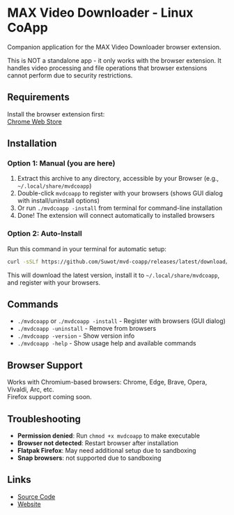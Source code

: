 # MAX Video Downloader - Linux CoApp

Companion application for the MAX Video Downloader browser extension.

This is NOT a standalone app - it only works with the browser extension. It handles video processing and file operations that browser extensions cannot perform due to security restrictions.

## Requirements

Install the browser extension first:  
[Chrome Web Store](https://chromewebstore.google.com/detail/max-video-downloader-%E2%80%93-do/kjinbaahkmjgkkedfdgpkkelehofieke?utm_source=linux-tar&utm_medium=readme)

## Installation

### Option 1: Manual (you are here)
1. Extract this archive to any directory, accessible by your Browser (e.g., `~/.local/share/mvdcoapp`)
2. Double-click `mvdcoapp` to register with your browsers (shows GUI dialog with install/uninstall options)
3. Or run `./mvdcoapp -install` from terminal for command-line installation
4. Done! The extension will connect automatically to installed browsers

### Option 2: Auto-Install
Run this command in your terminal for automatic setup:

```bash
curl -sSLf https://github.com/Suwot/mvd-coapp/releases/latest/download/install.sh | bash
```

This will download the latest version, install it to `~/.local/share/mvdcoapp`, and register with your browsers.

## Commands

- `./mvdcoapp` or `./mvdcoapp -install` - Register with browsers (GUI dialog)
- `./mvdcoapp -uninstall` - Remove from browsers
- `./mvdcoapp -version` - Show version info
- `./mvdcoapp -help` - Show usage help and available commands

## Browser Support

Works with Chromium-based browsers: Chrome, Edge, Brave, Opera, Vivaldi, Arc, etc.  
Firefox support coming soon.

## Troubleshooting

- **Permission denied**: Run `chmod +x mvdcoapp` to make executable
- **Browser not detected**: Restart browser after installation
- **Flatpak Firefox**: May need additional setup due to sandboxing
- **Snap browsers**: not supported due to sandboxing

## Links

- [Source Code](https://github.com/Suwot/mvd-coapp)
- [Website](https://www.maxvideodownloader.pro/?utm_source=linux-tar&utm_medium=readme)